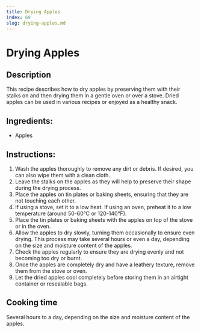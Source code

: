 ```yaml
---
title: Drying Apples
index: 69
slug: drying-apples.md
---
```


# Drying Apples

## Description
This recipe describes how to dry apples by preserving them with their stalks on and then drying them in a gentle oven or over a stove. Dried apples can be used in various recipes or enjoyed as a healthy snack.

## Ingredients:
- Apples

## Instructions:
1. Wash the apples thoroughly to remove any dirt or debris. If desired, you can also wipe them with a clean cloth.
2. Leave the stalks on the apples as they will help to preserve their shape during the drying process.
3. Place the apples on tin plates or baking sheets, ensuring that they are not touching each other.
4. If using a stove, set it to a low heat. If using an oven, preheat it to a low temperature (around 50-60°C or 120-140°F).
5. Place the tin plates or baking sheets with the apples on top of the stove or in the oven.
6. Allow the apples to dry slowly, turning them occasionally to ensure even drying. This process may take several hours or even a day, depending on the size and moisture content of the apples.
7. Check the apples regularly to ensure they are drying evenly and not becoming too dry or burnt.
8. Once the apples are completely dry and have a leathery texture, remove them from the stove or oven.
9. Let the dried apples cool completely before storing them in an airtight container or resealable bags.

## Cooking time
Several hours to a day, depending on the size and moisture content of the apples.